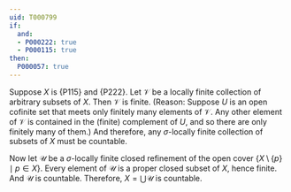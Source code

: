 ```yaml
---
uid: T000799
if:
  and:
  - P000222: true
  - P000115: true
then:
  P000057: true
---
```


Suppose $X$ is {P115} and {P222}.
Let $\mathscr V$ be a locally finite collection of arbitrary subsets of $X$. Then $\mathscr V$ is finite.
(Reason: Suppose $U$ is an open cofinite set that meets only finitely many elements of $\mathscr V$. Any other element of $\mathscr V$ is contained in the (finite) complement of $U$, and so there are only finitely many of them.)
And therefore, any $\sigma$-locally finite collection of subsets of $X$ must be countable.

Now let $\mathscr U$ be a $\sigma$-locally finite closed refinement of the open cover $\left\{ X \setminus \{p\} \mid p \in X \right\}$.
Every element of $\mathscr U$ is a proper closed subset of $X$, hence finite.
And $\mathscr U$ is countable.  Therefore, $X=\bigcup\mathscr U$ is countable.
